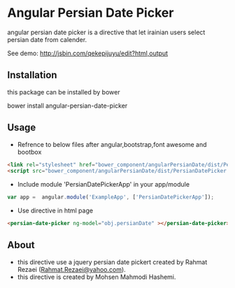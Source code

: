 Angular Persian Date Picker
======================
angular persian date picker is a directive that let irainian users select persian date from calender.

See demo:
http://jsbin.com/qekepijuyu/edit?html,output

Installation
------------
this package can be installed by bower

bower install angular-persian-date-picker

Usage
-----

* Refrence to below files after angular,bootstrap,font awesome and bootbox 
````html 
<link rel="stylesheet" href="bower_component/angularPersianDate/dist/PersianDatePicker.min.css">
<script src="bower_component/angularPersianDate/dist/PersianDatePicker.js"></script>
````

* Include module 'PersianDatePickerApp' in your app/module
````javascript
var app =  angular.module('ExampleApp', ['PersianDatePickerApp']);
````

* Use directive in html page
````html 
<persian-date-picker ng-model="obj.persianDate" ></persian-date-picker>
````

About
-----
* this directive use a jquery persian date pickert created by Rahmat Rezaei (Rahmat.Rezaei@yahoo.com).
* this directive is created by Mohsen Mahmodi Hashemi.

